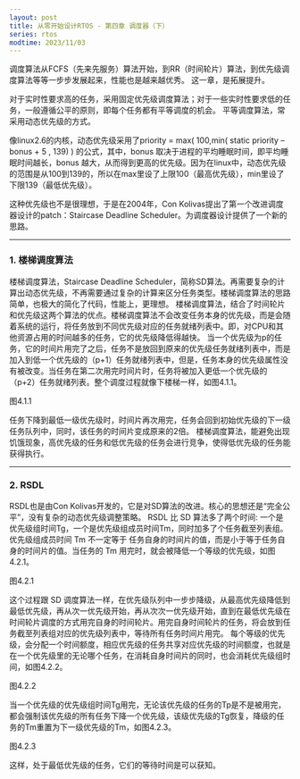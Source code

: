 ```yaml
---
layout: post
title: 从零开始设计RTOS - 第四章 调度器（下）
series: rtos
modtime: 2023/11/03
---
```


调度算法从FCFS（先来先服务）算法开始，到RR（时间轮片）算法，到优先级调度算法等等一步步发展起来，性能也是越来越优秀。
这一章，是拓展提升。

对于实时性要求高的任务，采用固定优先级调度算法；对于一些实时性要求低的任务，一般遵循公平的原则，即每个任务都有平等调度的机会。
平等调度算法，常采用动态优先级的方式。

像linux2.6的内核，动态优先级采用了priority = max( 100,min( static priority – bonus + 5 , 139) ) 的公式，其中，bonus 取决于进程的平均睡眠时间，即平均睡眠时间越长，bonus 越大，从而得到更高的优先级。因为在linux中，动态优先级的范围是从100到139的，所以在max里设了上限100（最高优先级），min里设了下限139（最低优先级）。

这种优先级也不是很理想，于是在2004年，Con Kolivas提出了第一个改进调度器设计的patch：Staircase Deadline Scheduler。为调度器设计提供了一个新的思路。

******

### 1. 楼梯调度算法

楼梯调度算法，Staircase Deadline Scheduler，简称SD算法。再需要复杂的计算出动态优先级，不再需要通过复杂的计算来区分任务类型。楼梯调度算法的思路简单，也极大的简化了代码，性能上，更理想。
楼梯调度算法，结合了时间轮片和优先级这两个算法的优点。楼梯调度算法不会改变任务本身的优先级，而是会随着系统的运行，将任务放到不同优先级对应的任务就绪列表中。即，对CPU和其他资源占用的时间越多的任务，它的优先级降低得越快。
当一个优先级为p的任务，它的时间片用完了之后，任务不是放回到原来的优先级任务就绪列表中，而是加入到低一个优先级的（p+1）任务就绪列表中，但是，任务本身的优先级属性没有被改变。当任务在第二次用完时间片时，任务将被加入更低一个优先级的（p+2）任务就绪列表。整个调度过程就像下楼梯一样，如图4.1.1。

图4.1.1

任务下降到最低一级优先级时，时间片再次用完，任务会回到初始优先级的下一级任务队列中，同时，该任务的时间片变成原来的2倍。
楼梯调度算法，能避免出现饥饿现象，高优先级的任务和低优先级的任务会进行竞争，使得低优先级的任务能获得执行。

******

### 2. RSDL

RSDL也是由Con Kolivas开发的，它是对SD算法的改进。核心的思想还是“完全公平”，没有复杂的动态优先级调整策略。
RSDL 比 SD 算法多了两个时间: 一个是优先级组时间Tg，一个是优先级组成员时间Tm，同时加多了个任务截至列表组。
优先级组成员时间 Tm 不一定等于 任务自身的时间片的值，而是小于等于任务自身的时间片的值。当任务的 Tm 用完时，就会被降低一个等级的优先级，如图4.2.1。

图4.2.1

这个过程跟 SD 调度算法一样，在优先级队列中一步步降级，从最高优先级降低到最低优先级，再从次一优先级开始，再从次次一优先级开始，直到在最低优先级在时间轮片调度的方式用完自身的时间轮片。用完自身时间轮片的任务，将会放到任务截至列表组对应的优先级列表中，等待所有任务时间片用完。
每个等级的优先级，会分配一个时间额度，相应优先级的任务共享对应优先级的时间额度，也就是在一个优先级里的无论哪个任务，在消耗自身时间片的同时，也会消耗优先级组时间，如图4.2.2。

图4.2.2

当一个优先级的优先级组时间Tg用完，无论该优先级的任务的Tp是不是被用完，都会强制该优先级的所有任务下降一个优先级，该级优先级的Tg恢复，降级的任务的Tm重置为下一级优先级的Tm，如图4.2.3。

图4.2.3

这样，处于最低优先级的任务，它们的等待时间是可以获知。

